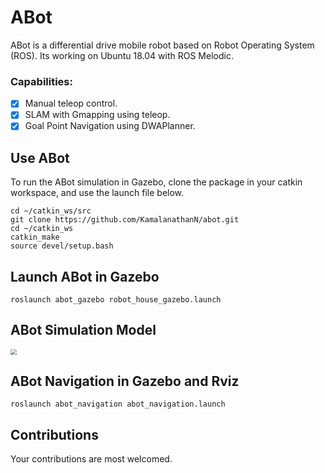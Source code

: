 # ABot

ABot is a differential drive mobile robot based on Robot Operating System (ROS). Its working on Ubuntu 18.04 with ROS Melodic.
### Capabilities:

- [x] Manual teleop control.
- [x] SLAM with Gmapping using teleop.
- [x] Goal Point Navigation using DWAPlanner.

## Use ABot
To run the ABot simulation in Gazebo, clone the package in your catkin workspace, and use the launch file below.

```console
cd ~/catkin_ws/src
git clone https://github.com/KamalanathanN/abot.git
cd ~/catkin_ws
catkin_make
source devel/setup.bash
```

## Launch ABot in Gazebo
```console
roslaunch abot_gazebo robot_house_gazebo.launch
```

## ABot Simulation Model 
<img src="data/abot_model_sim.gif" style="zoom:60%;" />

## ABot Navigation in Gazebo and Rviz
```console
roslaunch abot_navigation abot_navigation.launch
```
## Contributions
Your contributions are most welcomed.
